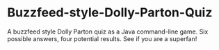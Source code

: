 # Buzzfeed-style-Dolly-Parton-Quiz
A buzzfeed style Dolly Parton quiz as a Java command-line game. Six possible answers, four potential results. See if you are a superfan!
